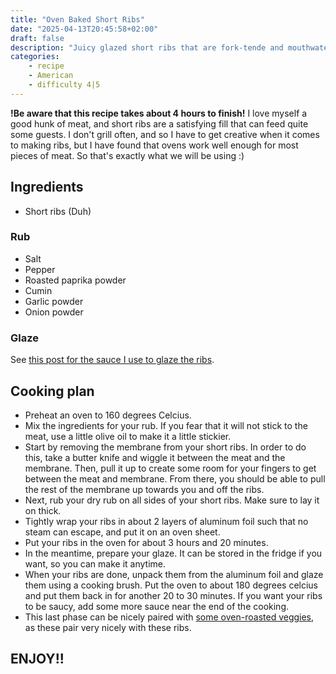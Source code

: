 ```yaml
---
title: "Oven Baked Short Ribs"
date: "2025-04-13T20:45:58+02:00"
draft: false
description: "Juicy glazed short ribs that are fork-tende and mouthwatering"
categories: 
    - recipe
    - American
    - difficulty 4|5
---
```


**!Be aware that this recipe takes about 4 hours to finish!** I love myself a good hunk of meat, and short ribs are a satisfying fill that can feed quite some guests. I don't grill often, and so I have to get creative when it comes to making ribs, but I have found that ovens work well enough for most pieces of meat. So that's exactly what we will be using :)

## Ingredients
- Short ribs (Duh)

### Rub 
- Salt
- Pepper
- Roasted paprika powder
- Cumin
- Garlic powder
- Onion powder

### Glaze
See [this post for the sauce I use to glaze the ribs](https://paulstapel.com/recipes/bbq-sauce/).

## Cooking plan
- Preheat an oven to 160 degrees Celcius. 
- Mix the ingredients for your rub. If you fear that it will not stick to the meat, use a little olive oil to make it a little stickier. 
- Start by removing the membrane from your short ribs. In order to do this, take a butter knife and wiggle it between the meat and the membrane. Then, pull it up to create some room for your fingers to get between the meat and membrane. From there, you should be able to pull the rest of the membrane up towards you and off the ribs. 
- Next, rub your dry rub on all sides of your short ribs. Make sure to lay it on thick. 
- Tightly wrap your ribs in about 2 layers of aluminum foil such that no steam can escape, and put it on an oven sheet. 
- Put your ribs in the oven for about 3 hours and 20 minutes. 
- In the meantime, prepare your glaze. It can be stored in the fridge if you want, so you can make it anytime. 
- When your ribs are done, unpack them from the aluminum foil and glaze them using a cooking brush. Put the oven to about 180 degrees celcius and put them back in for another 20 to 30 minutes. If you want your ribs to be saucy, add some more sauce near the end of the cooking. 
- This last phase can be nicely paired with [some oven-roasted veggies](https://paulstapel.com/recipes/roasted-veggies/), as these pair very nicely with these ribs. 

## ENJOY!!


